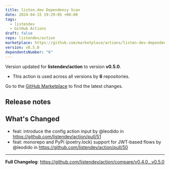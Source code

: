 ```yaml
---
title: listen.dev Dependency Scan
date: 2024-04-15 19:29:05 +00:00
tags:
  - listendev
  - GitHub Actions
draft: false
repo: listendev/action
marketplace: https://github.com/marketplace/actions/listen-dev-dependency-scan
version: v0.5.0
dependentsNumber: "6"
---
```



Version updated for **listendev/action** to version **v0.5.0**.
- This action is used across all versions by **6** repositories.

Go to the [GitHub Marketplace](https://github.com/marketplace/actions/listen-dev-dependency-scan) to find the latest changes.

## Release notes

## What's Changed

* feat: introduce the config action input by @leodido in https://github.com/listendev/action/pull/51
* feat: monorepo and PyPi (poetry.lock) support for JWT-based flows by @leodido in https://github.com/listendev/action/pull/50

---

**Full Changelog**: https://github.com/listendev/action/compare/v0.4.0...v0.5.0
